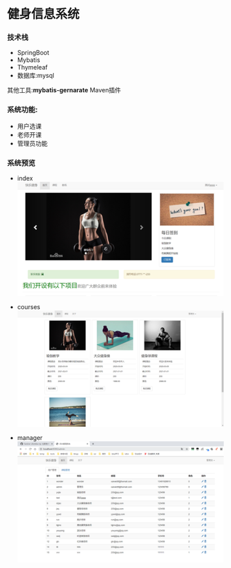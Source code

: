 # 健身信息系统

### 技术栈
- SpringBoot 
- Mybatis
- Thymeleaf
- 数据库:mysql

其他工具:**mybatis-gernarate** Maven插件


### 系统功能:
- 用户选课
- 老师开课
- 管理员功能

### 系统预览
- index
![index](readme_image/index.png)

- courses
![courses](readme_image/course.png)

- manager
![manager](readme_image/manager.png)

